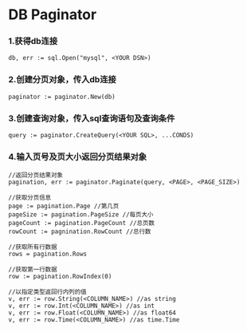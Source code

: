 DB Paginator
===

### 1.获得db连接
```
db, err := sql.Open("mysql", <YOUR DSN>)
```

### 2.创建分页对象，传入db连接
```
paginator := paginator.New(db)
```

### 3.创建查询对象，传入sql查询语句及查询条件
```
query := paginator.CreateQuery(<YOUR SQL>, ...CONDS)
```  

### 4.输入页号及页大小返回分页结果对象
```
//返回分页结果对象
pagination, err := paginator.Paginate(query, <PAGE>, <PAGE_SIZE>)

//获取分页信息
page := pagination.Page //第几页
pageSize := pagination.PageSize //每页大小
pageCount := pagination.PageCount //总页数
rowCount := pagnination.RowCount //总行数

//获取所有行数据
rows = pagination.Rows

//获取第一行数据
row := pagination.RowIndex(0)

//以指定类型返回行内列的值
v, err := row.String(<COLUMN_NAME>) //as string
v, err := row.Int(<COLUMN_NAME>) //as int
v, err := row.Float(<COLUMN_NAME>) //as float64
v, err := row.Time(<COLUMN_NAME>) //as time.Time
```
